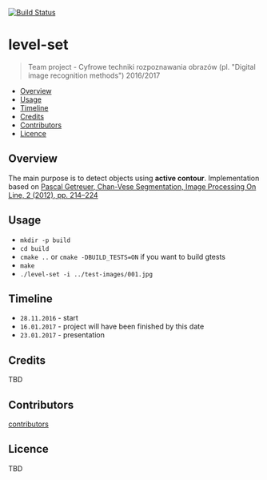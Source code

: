 [![Build Status](https://travis-ci.com/JaroslawWiosna/level-set.svg?token=o1NhkEzXPpzaim9ynHJS&branch=master)](https://travis-ci.com/JaroslawWiosna/level-set)
# level-set
> Team project - Cyfrowe techniki rozpoznawania obrazów (pl. "Digital image recognition methods") 2016/2017

  - [Overview](#overview)
  - [Usage](#usage)
  - [Timeline](#timeline)
  - [Credits](#credits)
  - [Contributors](#contributors)
  - [Licence](#licence)

## Overview

The main purpose is to detect objects using **active contour**.
Implementation based on [Pascal Getreuer, Chan-Vese Segmentation, Image Processing On Line, 2 (2012), pp. 214–224](http://www.ipol.im/pub/art/2012/g-cv)

## Usage

  - `mkdir -p build`
  - `cd build`
  - `cmake ..` or `cmake -DBUILD_TESTS=ON` if you want to build gtests
  - `make`
  - `./level-set -i ../test-images/001.jpg`

## Timeline
  - `28.11.2016` - start
  - `16.01.2017` - project will have been finished by this date
  - `23.01.2017` - presentation

## Credits

TBD

## Contributors

[contributors](https://github.com/JaroslawWiosna/level-set/graphs/contributors)

## Licence

TBD


